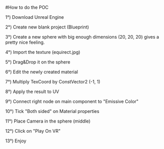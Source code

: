 #How to do the POC

1°) Download Unreal Engine

2°) Create new blank project (Blueprint)

3°) Create a new sphere with big enough dimensions (20, 20, 20) gives a pretty nice feeling.

4°) Import the texture (equirect.jpg)

5°) Drag&Drop it on the sphere

6°) Edit the newly created material

7°) Multiply TexCoord by ConstVector2 (-1, 1)

8°) Apply the result to UV

9°) Connect right node on main component to "Emissive Color"

10°) Tick "Both sided" on Material properties

11°) Place Camera in the sphere (middle)

12°) Click on "Play On VR"

13°) Enjoy

